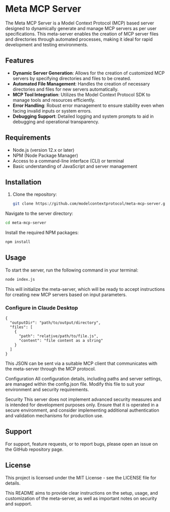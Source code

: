 # Meta MCP Server

The Meta MCP Server is a Model Context Protocol (MCP) based server designed to dynamically generate and manage MCP servers as per user specifications. This meta-server enables the creation of MCP server files and directories through automated processes, making it ideal for rapid development and testing environments.

## Features

- **Dynamic Server Generation**: Allows for the creation of customized MCP servers by specifying directories and files to be created.
- **Automated File Management**: Handles the creation of necessary directories and files for new servers automatically.
- **MCP Tool Integration**: Utilizes the Model Context Protocol SDK to manage tools and resources efficiently.
- **Error Handling**: Robust error management to ensure stability even when facing invalid inputs or system errors.
- **Debugging Support**: Detailed logging and system prompts to aid in debugging and operational transparency.

## Requirements

- Node.js (version 12.x or later)
- NPM (Node Package Manager)
- Access to a command-line interface (CLI) or terminal
- Basic understanding of JavaScript and server management

## Installation

1. Clone the repository:
   ```bash
   git clone https://github.com/modelcontextprotocol/meta-mcp-server.git```
Navigate to the server directory:
```bash
cd meta-mcp-server
```
Install the required NPM packages:
```bash
npm install
```

## Usage

To start the server, run the following command in your terminal:
```bash
node index.js
```
This will initialize the meta-server, which will be ready to accept instructions for creating new MCP servers based on input parameters.

### Configure in Claude Desktop

```
{
  "outputDir": "path/to/output/directory",
  "files": [
    {
      "path": "relative/path/to/file.js",
      "content": "file content as a string"
    }
  ]
}
```
This JSON can be sent via a suitable MCP client that communicates with the meta-server through the MCP protocol.

Configuration
All configuration details, including paths and server settings, are managed within the config.json file. Modify this file to suit your environment and security requirements.

Security
This server does not implement advanced security measures and is intended for development purposes only. Ensure that it is operated in a secure environment, and consider implementing additional authentication and validation mechanisms for production use.

## Support
For support, feature requests, or to report bugs, please open an issue on the GitHub repository page.

## License
This project is licensed under the MIT License - see the LICENSE file for details.

This README aims to provide clear instructions on the setup, usage, and customization of the meta-server, as well as important notes on security and support.